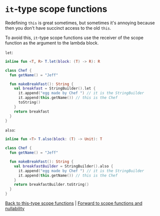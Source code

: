 # `it`-type scope functions
Redefining `this` is great sometimes, but sometimes it's annoying because then you don't have succinct access to the old `this`.

To avoid this, `it`-type scope functions use the receiver of the scope function as the argument to the lambda block.

`let`:
```kotlin
inline fun <T, R> T.let(block: (T) -> R): R

class Chef {
  fun getName() = "Jeff"

  fun makeBreakFast(): String {
    val breakfast = StringBuilder().let {
      it.append("egg made by Chef ") // it is the StringBuilder
      it.append(this.getName()) // this is the Chef
      toString()
    }
    return breakfast
  }
}
```

`also`:
```kotlin
inline fun <T> T.also(block: (T) -> Unit): T

class Chef {
  fun getName() = "Jeff"

  fun makeBreakFast(): String {
    val breakfastBuilder = StringBuilder().also {
      it.append("egg made by Chef ") // it is the StringBuilder
      it.append(this.getName()) // this is the Chef
    }
    return breakfastBuilder.toString()
  }
}
```

[Back to this-type scope functions](/scope-functions/this-type.md) | [Forward to scope functions and nullability](/scope-functions/null-checking.md)

